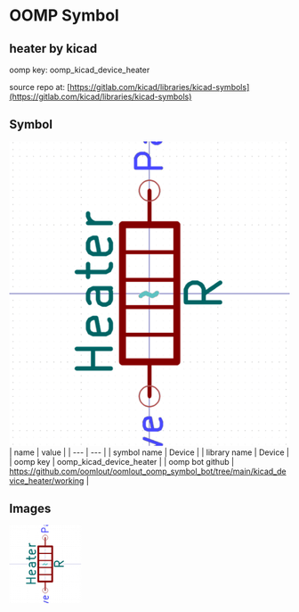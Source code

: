 # OOMP Symbol  
## heater  by kicad  
  
oomp key: oomp_kicad_device_heater  
  
source repo at: [https://gitlab.com/kicad/libraries/kicad-symbols](https://gitlab.com/kicad/libraries/kicad-symbols)  
## Symbol  
  
[![working.png](working_600.png)](working.png)  
| name | value | 
| --- | --- | 
| symbol name | Device | 
| library name | Device | 
| oomp key | oomp_kicad_device_heater | 
| oomp bot github | https://github.com/oomlout/oomlout_oomp_symbol_bot/tree/main/kicad_device_heater/working | 
## Images  
  
[![working.png](working_140.png)](working.png)  
